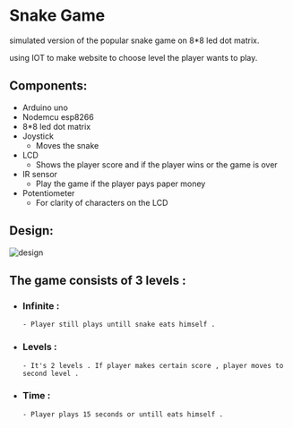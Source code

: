 # Snake Game  
simulated version of the popular snake game on 8*8 led dot matrix.

using IOT to make website to choose level the player wants to play.

## Components:
- Arduino uno
- Nodemcu esp8266
- 8*8 led dot matrix
- Joystick 
  - Moves the snake
- LCD 
  - Shows  the player score and if the player wins or the game is over
- IR sensor 
  - Play the game if the player pays paper money
- Potentiometer 
  - For clarity of characters on the LCD
  
## Design:

![design](https://user-images.githubusercontent.com/92521186/176088268-1e41ce2e-8265-4ded-8b02-221ec93716af.png)

## The game consists of 3 levels :  
- ### Infinite : 
      - Player still plays untill snake eats himself .
- ### Levels : 
      - It's 2 levels . If player makes certain score , player moves to second level .
- ### Time : 
      - Player plays 15 seconds or untill eats himself .
